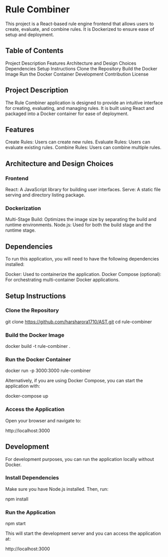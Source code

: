 # Rule Combiner

This project is a React-based rule engine frontend that allows users to create, evaluate, and combine rules. It is Dockerized to ensure ease of setup and deployment.

## Table of Contents

Project Description
Features
Architecture and Design Choices
Dependencies
Setup Instructions
Clone the Repository
Build the Docker Image
Run the Docker Container
Development
Contribution
License

## Project Description

The Rule Combiner application is designed to provide an intuitive interface for creating, evaluating, and managing rules. It is built using React and packaged into a Docker container for ease of deployment.

## Features

Create Rules: Users can create new rules.
Evaluate Rules: Users can evaluate existing rules.
Combine Rules: Users can combine multiple rules.

## Architecture and Design Choices

### Frontend

React: A JavaScript library for building user interfaces.
Serve: A static file serving and directory listing package.

### Dockerization

Multi-Stage Build: Optimizes the image size by separating the build and runtime environments.
Node.js: Used for both the build stage and the runtime stage.

## Dependencies

To run this application, you will need to have the following dependencies installed:

Docker: Used to containerize the application.
Docker Compose (optional): For orchestrating multi-container Docker applications.

## Setup Instructions

### Clone the Repository

git clone https://github.com/harsharora1710/AST.git
cd rule-combiner

### Build the Docker Image

docker build -t rule-combiner .

### Run the Docker Container

docker run -p 3000:3000 rule-combiner

Alternatively, if you are using Docker Compose, you can start the application with:

docker-compose up

### Access the Application

Open your browser and navigate to:

http://localhost:3000

## Development

For development purposes, you can run the application locally without Docker.

### Install Dependencies

Make sure you have Node.js installed. Then, run:

npm install

### Run the Application

npm start

This will start the development server and you can access the application at:

http://localhost:3000
